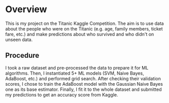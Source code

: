 # Overview
This is my project on the Titanic Kaggle Competition. The aim is to use data about the people who were on the Titanic (e.g. age, family members, ticket fare, etc.) and make predictions about who survived and who didn't on unseen data. 


## Procedure
I took a raw dataset and pre-processed the data to prepare it for ML algorithms. 
Then, I instantiated 5+ ML models (SVM, Naive Bayes, AdaBoost, etc.) and performed grid search.
After checking their validation scores, I chose to train the AdaBoost model with the Gaussian Naive Bayes one as its base estimator. 
Finally, I fit it to the whole dataset and submitted my predictions to get an accuracy score from Kaggle.
